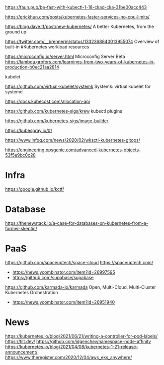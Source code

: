 https://faun.pub/be-fast-with-kubectl-1-18-ckad-cka-31be00acc443

https://erickhun.com/posts/kubernetes-faster-services-no-cpu-limits/

https://blog.dave.tf/post/new-kubernetes/ A better Kubernetes, from the ground up

https://twitter.com/__brennerm/status/1332368840013955074 Overview of built-in #Kubernetes workload resources

https://microconfig.io/server.html  Microconfig Server Beta
https://lambda.grofers.com/learnings-from-two-years-of-kubernetes-in-production-b0ec21aa2814

kubelet

https://github.com/virtual-kubelet/systemk Systemk: virtual kubelet for systemd

https://docs.kubecost.com/allocation-api

https://github.com/kubernetes-sigs/krew kubectl plugins

https://github.com/kubernetes-sigs/image-builder

https://kubespray.io/#/

https://www.infoq.com/news/2020/02/wksctl-kubernetes-gitops/

https://engineering.opsgenie.com/advanced-kubernetes-objects-53f5e9bc0c28



# Infra
https://google.github.io/kctf/

# Database
https://thenewstack.io/a-case-for-databases-on-kubernetes-from-a-former-skeptic/

# PaaS
https://github.com/spaceuptech/space-cloud https://spaceuptech.com/
* https://news.ycombinator.com/item?id=26997595
* https://github.com/supabase/supabase

https://github.com/karmada-io/karmada Open, Multi-Cloud, Multi-Cluster Kubernetes Orchestration
* https://news.ycombinator.com/item?id=26951940

# News
https://kubernetes.io/blog/2021/06/21/writing-a-controller-for-pod-labels/
https://tilt.dev/
https://github.com/idgenchev/namespace-node-affinity
https://kubernetes.io/blog/2021/04/08/kubernetes-1-21-release-announcement/
https://www.theregister.com/2020/12/04/aws_eks_anywhere/
